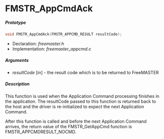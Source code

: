 # FMSTR_AppCmdAck

##### Prototype

```c
void FMSTR_AppCmdAck(FMSTR_APPCMD_RESULT resultCode);
```

- Declaration: *freemaster.h*
- Implementation: *freemaster_appcmd.c*

##### Arguments

 - *resultCode* [in] - the result code which is to be returned to FreeMASTER

##### Description

This function is used when the Application Command processing finishes in the application. The resultCode passed to this function is returned back to the host and the driver is re-initialized to expect the next Application Command.

After this function is called and before the next Application Command arrives, the return value of the FMSTR_GetAppCmd function is FMSTR_APPCMDRESULT_NOCMD.

